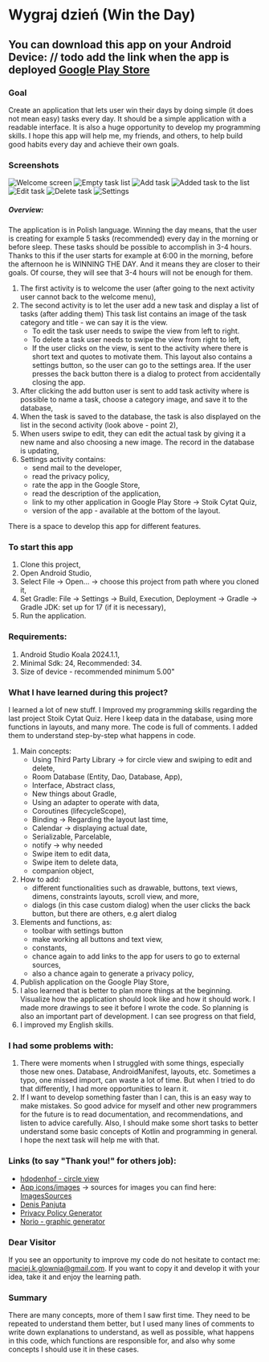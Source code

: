 # Wygraj dzień (Win the Day) #

You can download this app on your Android Device:
// todo add the link when the app is deployed
[Google Play Store]()
---

### Goal ### 

Create an application that lets user win their days by doing simple (it does not mean easy) tasks every
day. It should be a simple application with a readable interface. It is also a huge opportunity to develop my
programming skills. I hope this app will help me, my friends, and others, to help build good habits
every day and achieve their own goals.

### Screenshots ###

![Welcome screen](app/src/main/res/drawable/welcome.png)
![Empty task list](app/src/main/res/drawable/empty_task_list.png)
![Add task](app/src/main/res/drawable/add_task.png)
![Added task to the list](app/src/main/res/drawable/added_tasks_to_list.png)
![Edit task](app/src/main/res/drawable/edit_task.png)
![Delete task](app/src/main/res/drawable/delete_task.png)
![Settings](app/src/main/res/drawable/settings.png)

##### Overview: #####

The application is in Polish language. Winning the day means, that the user is creating for example 5
tasks (recommended) every day in the morning or before sleep. These tasks should be possible to
accomplish in 3-4 hours. Thanks to this if the user starts for example at 6:00 in the morning, before
the afternoon he is WINNING THE DAY. And it means they are closer to their goals. Of course, they will
see that 3-4 hours will not be enough for them.

1. The first activity is to welcome the user (after going to the next activity user cannot back to the welcome
   menu),
2. The second activity is to let the user add a new task and display a list of tasks (after adding them)
   This task list contains an image of the task category and title - we can say it is the view.
   - To edit the task user needs to swipe the view from left to right.
   - To delete a task user needs to swipe the view from right to left,
   - If the user clicks on the view, is sent to the activity where there is short text and quotes to
     motivate them. This layout also contains a settings button, so the user can go to the settings area. If
     the user presses the back button there is a dialog to protect from accidentally closing the app.
3. After clicking the add button user is sent to add task activity where is possible to name a task,
   choose a category image, and save it to the database,
4. When the task is saved to the database, the task is also displayed on the list in the second
   activity (look above - point 2),
5. When users swipe to edit, they can edit the actual task by giving it a new name and also choosing a
   new image. The record in the database is updating,
6. Settings activity contains:
   - send mail to the developer,
   - read the privacy policy,
   - rate the app in the Google Store,
   - read the description of the application,
   - link to my other application in Google Play Store -> Stoik Cytat Quiz,
   - version of the app - available at the bottom of the layout.

There is a space to develop this app for different features.

### To start this app ###

1. Clone this project,
2. Open Android Studio,
3. Select File -> Open... -> choose this project from path where you cloned it,
4. Set Gradle: File -> Settings -> Build, Execution, Deployment -> Gradle -> Gradle JDK: set up for
   17 (if it is necessary),
5. Run the application.

### Requirements: ###

1. Android Studio Koala 2024.1.1,
2. Minimal Sdk: 24, Recommended: 34.
3. Size of device - recommended minimum 5.00"

### What I have learned during this project? ###

I learned a lot of new stuff. I Improved my programming skills regarding the last project Stoik Cytat
Quiz. Here I keep data in the database, using more functions in layouts, and many more. The code is full of
comments. I added them to understand step-by-step what happens in code.

1. Main concepts:
   - Using Third Party Library -> for circle view and swiping to edit and delete,
   - Room Database (Entity, Dao, Database, App),
   - Interface, Abstract class,
   - New things about Gradle,
   - Using an adapter to operate with data,
   - Coroutines (lifecycleScope),
   - Binding -> Regarding the layout last time,
   - Calendar -> displaying actual date,
   - Serializable, Parcelable,
   - notify -> why needed
   - Swipe item to edit data,
   - Swipe item to delete data,
   - companion object,
2. How to add:
   - different functionalities such as drawable, buttons, text views, dimens, constraints layouts, scroll
     view, and more,
   - dialogs (in this case custom dialog) when the user clicks the back button, but there are others, e.g
     alert dialog
3. Elements and functions, as:
   - toolbar with settings button
   - make working all buttons and text view,
   - constants,
   - chance again to add links to the app for users to go to external sources,
   - also a chance again to generate a privacy policy,
4. Publish application on the Google Play Store,
5. I also learned that is better to plan more things at the beginning. Visualize how
   the application should look like and how it should work. I made more drawings to see it before I
   wrote the code. So planning is also an important part of development. I can see progress on that field,
6. I improved my English skills.

### I had some problems with: ###

1. There were moments when I struggled with some things, especially those new ones.
   Database, AndroidManifest, layouts, etc. Sometimes a typo, one missed import, can waste a lot of time. But when I tried to do that differently, I had more
   opportunities to learn it.
2. If I want to develop something faster than I can, this is an easy way to make mistakes. So good advice
   for myself and other new programmers for the future is to read documentation,
   and recommendations, and listen to advice carefully. Also, I should make some short tasks to better understand some basic
   concepts of Kotlin and programming in general. I hope the next task will help me with that.

### Links (to say "Thank you!" for others job): ###

- [hdodenhof - circle view](https://github.com/hdodenhof/CircleImageView)
- [App icons/images](https://www.flaticon.com/free-icons/android) -> sources for images you can find here: [ImagesSources](https://github.com/maciejglownia/WygrajDzien-WinTheDay/blob/master/app/src/main/assets/Sources.txt)
- [Denis Panjuta](https://tutorials.eu/)
- [Privacy Policy Generator](https://app-privacy-policy-generator.firebaseapp.com/)
- [Norio - graphic generator](https://www.norio.be/graphic-generator/)

### Dear Visitor ###

If you see an opportunity to improve my code do not hesitate to contact me:
maciej.k.glownia@gmail.com. If you want to copy it and develop it with your idea, take it and enjoy
the learning path.

### Summary ###

There are many concepts, more of them I saw first time. They need to be repeated to understand them
better, but I used many lines of comments to write down explanations to understand, as well as
possible, what happens in this code, which functions are responsible for, and also why some concepts
I should use it in these cases.